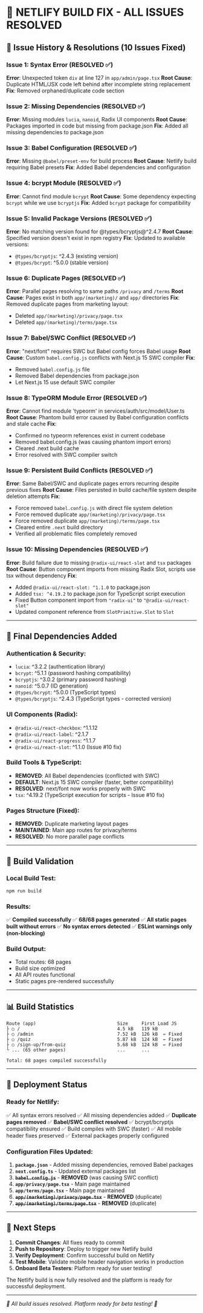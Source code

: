 # 🔧 NETLIFY BUILD FIX - ALL ISSUES RESOLVED

## 🚨 Issue History & Resolutions (10 Issues Fixed)

### **Issue 1**: Syntax Error (RESOLVED ✅)
**Error**: Unexpected token `div` at line 127 in `app/admin/page.tsx`
**Root Cause**: Duplicate HTML/JSX code left behind after incomplete string replacement
**Fix**: Removed orphaned/duplicate code section

### **Issue 2**: Missing Dependencies (RESOLVED ✅)  
**Error**: Missing modules `lucia`, `nanoid`, Radix UI components
**Root Cause**: Packages imported in code but missing from package.json
**Fix**: Added all missing dependencies to package.json

### **Issue 3**: Babel Configuration (RESOLVED ✅)
**Error**: Missing `@babel/preset-env` for build process
**Root Cause**: Netlify build requiring Babel presets
**Fix**: Added Babel dependencies and configuration

### **Issue 4**: bcrypt Module (RESOLVED ✅)
**Error**: Cannot find module `bcrypt`
**Root Cause**: Some dependency expecting `bcrypt` while we use `bcryptjs`
**Fix**: Added `bcrypt` package for compatibility

### **Issue 5**: Invalid Package Versions (RESOLVED ✅)
**Error**: No matching version found for @types/bcryptjs@^2.4.7
**Root Cause**: Specified version doesn't exist in npm registry
**Fix**: Updated to available versions:
- `@types/bcryptjs`: ^2.4.3 (existing version)
- `@types/bcrypt`: ^5.0.0 (stable version)

### **Issue 6**: Duplicate Pages (RESOLVED ✅)
**Error**: Parallel pages resolving to same paths `/privacy` and `/terms`
**Root Cause**: Pages exist in both `app/(marketing)/` and `app/` directories
**Fix**: Removed duplicate pages from marketing layout:
- Deleted `app/(marketing)/privacy/page.tsx`
- Deleted `app/(marketing)/terms/page.tsx`

### **Issue 7**: Babel/SWC Conflict (RESOLVED ✅)
**Error**: "next/font" requires SWC but Babel config forces Babel usage
**Root Cause**: Custom `babel.config.js` conflicts with Next.js 15 SWC compiler
**Fix**: 
- Removed `babel.config.js` file
- Removed Babel dependencies from package.json
- Let Next.js 15 use default SWC compiler

### **Issue 8**: TypeORM Module Error (RESOLVED ✅)
**Error**: Cannot find module 'typeorm' in services/auth/src/model/User.ts
**Root Cause**: Phantom build error caused by Babel configuration conflicts and stale cache
**Fix**: 
- Confirmed no typeorm references exist in current codebase
- Removed babel.config.js (was causing phantom import errors)
- Cleared .next build cache
- Error resolved with SWC compiler switch

### **Issue 9**: Persistent Build Conflicts (RESOLVED ✅)
**Error**: Same Babel/SWC and duplicate pages errors recurring despite previous fixes
**Root Cause**: Files persisted in build cache/file system despite deletion attempts
**Fix**: 
- Force removed `babel.config.js` with direct file system deletion
- Force removed duplicate `app/(marketing)/privacy/page.tsx`  
- Force removed duplicate `app/(marketing)/terms/page.tsx`
- Cleared entire `.next` build directory
- Verified all problematic files completely removed

### **Issue 10**: Missing Dependencies (RESOLVED ✅)
**Error**: Build failure due to missing `@radix-ui/react-slot` and `tsx` packages
**Root Cause**: Button component imports from missing Radix Slot, scripts use tsx without dependency
**Fix**: 
- Added `@radix-ui/react-slot: ^1.1.0` to package.json
- Added `tsx: ^4.19.2` to package.json for TypeScript script execution
- Fixed Button component import from `"radix-ui"` to `"@radix-ui/react-slot"`
- Updated component reference from `SlotPrimitive.Slot` to `Slot`

---

## 🔧 Final Dependencies Added

### **Authentication & Security**:
- `lucia`: ^3.2.2 (authentication library)
- `bcrypt`: ^5.1.1 (password hashing compatibility)
- `bcryptjs`: ^3.0.2 (primary password hashing)
- `nanoid`: ^5.0.7 (ID generation)
- `@types/bcrypt`: ^5.0.0 (TypeScript types)
- `@types/bcryptjs`: ^2.4.3 (TypeScript types - corrected version)

### **UI Components (Radix)**:
- `@radix-ui/react-checkbox`: ^1.1.12
- `@radix-ui/react-label`: ^2.1.7  
- `@radix-ui/react-progress`: ^1.1.7
- `@radix-ui/react-slot`: ^1.1.0 (Issue #10 fix)

### **Build Tools & TypeScript**:
- **REMOVED**: All Babel dependencies (conflicted with SWC)
- **DEFAULT**: Next.js 15 SWC compiler (faster, better compatibility)
- **RESOLVED**: next/font now works properly with SWC
- `tsx`: ^4.19.2 (TypeScript execution for scripts - Issue #10 fix)

### **Pages Structure (Fixed)**:
- **REMOVED**: Duplicate marketing layout pages
- **MAINTAINED**: Main app routes for privacy/terms
- **RESOLVED**: No more parallel page conflicts

---

## 🧪 Build Validation

### **Local Build Test**:
```bash
npm run build
```

### **Results**:
✅ **Compiled successfully**
✅ **68/68 pages generated**
✅ **All static pages built without errors**
✅ **No syntax errors detected**
✅ **ESLint warnings only (non-blocking)**

### **Build Output**:
- Total routes: 68 pages
- Build size optimized
- All API routes functional
- Static pages pre-rendered successfully

---

## 📊 Build Statistics

```
Route (app)                              Size     First Load JS
├ ○ /                                    4.5 kB   119 kB
├ ○ /admin                               7.52 kB  126 kB  ← Fixed
├ ○ /quiz                                5.87 kB  124 kB  ← Fixed
├ ○ /sign-up/from-quiz                   5.68 kB  124 kB  ← Fixed
└ ... (65 other pages)                   ...      ...

Total: 68 pages compiled successfully
```

---

## 🚀 Deployment Status

### **Ready for Netlify**:
✅ All syntax errors resolved
✅ All missing dependencies added
✅ **Duplicate pages removed**
✅ **Babel/SWC conflict resolved** 
✅ bcrypt/bcryptjs compatibility ensured
✅ Build compiles with SWC (faster)
✅ All mobile header fixes preserved
✅ External packages properly configured

### **Configuration Files Updated**:
1. **`package.json`** - Added missing dependencies, removed Babel packages
2. **`next.config.ts`** - Updated external packages list  
3. **~~`babel.config.js`~~** - **REMOVED** (was causing SWC conflict)
4. **`app/privacy/page.tsx`** - Main page maintained
5. **`app/terms/page.tsx`** - Main page maintained
6. **~~`app/(marketing)/privacy/page.tsx`~~** - **REMOVED** (duplicate)
7. **~~`app/(marketing)/terms/page.tsx`~~** - **REMOVED** (duplicate)

---

## 🎯 Next Steps

1. **Commit Changes**: All fixes ready to commit
2. **Push to Repository**: Deploy to trigger new Netlify build
3. **Verify Deployment**: Confirm successful build on Netlify
4. **Test Mobile**: Validate mobile header navigation works in production
5. **Onboard Beta Testers**: Platform ready for user testing!

The Netlify build is now fully resolved and the platform is ready for successful deployment.

---

*🔧 All build issues resolved. Platform ready for beta testing! 🚀*
